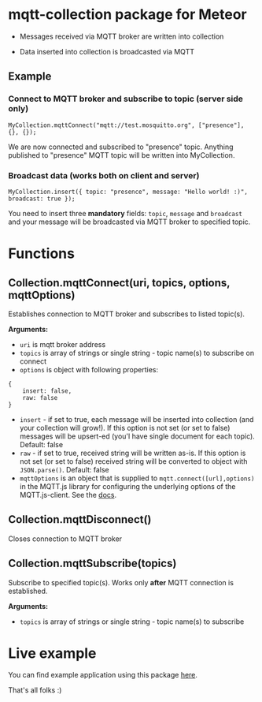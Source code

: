 mqtt-collection package for Meteor
==================================

- Messages received via MQTT broker are written into collection

- Data inserted into collection is broadcasted via MQTT


Example
-------

### Connect to MQTT broker and subscribe to topic (server side only)

```
MyCollection.mqttConnect("mqtt://test.mosquitto.org", ["presence"], {}, {});
```

We are now connected and subscribed to "presence" topic. Anything published to "presence" MQTT topic will be written into MyCollection.


### Broadcast data (works both on client and server)

```
MyCollection.insert({ topic: "presence", message: "Hello world! :)", broadcast: true });
```

You need to insert three **mandatory** fields: `topic`, `message` and `broadcast` and your message will be broadcasted via MQTT broker to specified topic.


Functions
=========

Collection.mqttConnect(uri, topics, options, mqttOptions)
--------------------------------------------

Establishes connection to MQTT broker and subscribes to listed topic(s).

**Arguments:**

- `uri` is mqtt broker address
- `topics` is array of strings or single string - topic name(s) to subscribe on connect
- `options` is object with following properties:
```
{
	insert: false,
	raw: false
}
```
- `insert` - if set to true, each message will be inserted into collection (and your collection will grow!). If this option is not set (or set to false) messages will be upsert-ed (you'l have single document for each topic). Default: false
- `raw` - if set to true, received string will be written as-is. If this option is not set (or set to false) received string will be converted to object with `JSON.parse()`. Default: false
- `mqttOptions` is an object that is supplied to `mqtt.connect([url],options)` in the MQTT.js library for configuring the underlying options of the MQTT.js-client. See the <a href="https://github.com/mqttjs/MQTT.js#client">docs</a>.

Collection.mqttDisconnect()
---------------------------

Closes connection to MQTT broker


Collection.mqttSubscribe(topics)
--------------------------------

Subscribe to specified topic(s). Works only **after** MQTT connection is established.

**Arguments:**

- `topics` is array of strings or single string - topic name(s) to subscribe


Live example
============

You can find example application using this package <a href="http://generator-iot.meteor.com" target="_blank">here</a>.


That's all folks :)
